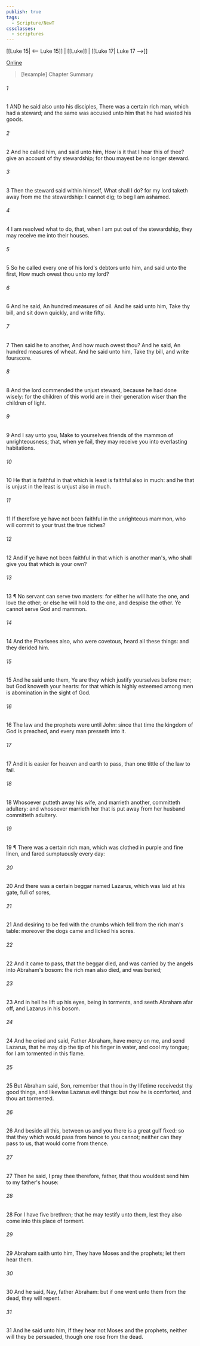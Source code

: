 ```yaml
---
publish: true
tags:
  - Scripture/NewT
cssclasses:
  - scriptures
---
```

[[Luke 15| <-- Luke 15]] | [[Luke]] | [[Luke 17| Luke 17 -->]]

[Online](https://churchofjesuschrist.org/study/scriptures/nt/luke/16?lang=eng)

>[!example] Chapter Summary
>
###### 1
1 AND he said also unto his disciples, There was a certain rich man, which had a steward; and the same was accused unto him that he had wasted his goods.
###### 2
2 And he called him, and said unto him, How is it that I hear this of thee? give an account of thy stewardship; for thou mayest be no longer steward.
###### 3
3 Then the steward said within himself, What shall I do? for my lord taketh away from me the stewardship: I cannot dig; to beg I am ashamed.
###### 4
4 I am resolved what to do, that, when I am put out of the stewardship, they may receive me into their houses.
###### 5
5 So he called every one of his lord's debtors unto him, and said unto the first, How much owest thou unto my lord?
###### 6
6 And he said, An hundred measures of oil. And he said unto him, Take thy bill, and sit down quickly, and write fifty.
###### 7
7 Then said he to another, And how much owest thou? And he said, An hundred measures of wheat. And he said unto him, Take thy bill, and write fourscore.
###### 8
8 And the lord commended the unjust steward, because he had done wisely: for the children of this world are in their generation wiser than the children of light.
###### 9
9 And I say unto you, Make to yourselves friends of the mammon of unrighteousness; that, when ye fail, they may receive you into everlasting habitations.
###### 10
10 He that is faithful in that which is least is faithful also in much: and he that is unjust in the least is unjust also in much.
###### 11
11 If therefore ye have not been faithful in the unrighteous mammon, who will commit to your trust the true riches?
###### 12
12 And if ye have not been faithful in that which is another man's, who shall give you that which is your own?
###### 13
13 ¶ No servant can serve two masters: for either he will hate the one, and love the other; or else he will hold to the one, and despise the other. Ye cannot serve God and mammon.
###### 14
14 And the Pharisees also, who were covetous, heard all these things: and they derided him.
###### 15
15 And he said unto them, Ye are they which justify yourselves before men; but God knoweth your hearts: for that which is highly esteemed among men is abomination in the sight of God.
###### 16
16 The law and the prophets were until John: since that time the kingdom of God is preached, and every man presseth into it.
###### 17
17 And it is easier for heaven and earth to pass, than one tittle of the law to fail.
###### 18
18 Whosoever putteth away his wife, and marrieth another, committeth adultery: and whosoever marrieth her that is put away from her husband committeth adultery.
###### 19
19 ¶ There was a certain rich man, which was clothed in purple and fine linen, and fared sumptuously every day:
###### 20
20 And there was a certain beggar named Lazarus, which was laid at his gate, full of sores,
###### 21
21 And desiring to be fed with the crumbs which fell from the rich man's table: moreover the dogs came and licked his sores.
###### 22
22 And it came to pass, that the beggar died, and was carried by the angels into Abraham's bosom: the rich man also died, and was buried;
###### 23
23 And in hell he lift up his eyes, being in torments, and seeth Abraham afar off, and Lazarus in his bosom.
###### 24
24 And he cried and said, Father Abraham, have mercy on me, and send Lazarus, that he may dip the tip of his finger in water, and cool my tongue; for I am tormented in this flame.
###### 25
25 But Abraham said, Son, remember that thou in thy lifetime receivedst thy good things, and likewise Lazarus evil things: but now he is comforted, and thou art tormented.
###### 26
26 And beside all this, between us and you there is a great gulf fixed: so that they which would pass from hence to you cannot; neither can they pass to us, that would come from thence.
###### 27
27 Then he said, I pray thee therefore, father, that thou wouldest send him to my father's house:
###### 28
28 For I have five brethren; that he may testify unto them, lest they also come into this place of torment.
###### 29
29 Abraham saith unto him, They have Moses and the prophets; let them hear them.
###### 30
30 And he said, Nay, father Abraham: but if one went unto them from the dead, they will repent.
###### 31
31 And he said unto him, If they hear not Moses and the prophets, neither will they be persuaded, though one rose from the dead.



